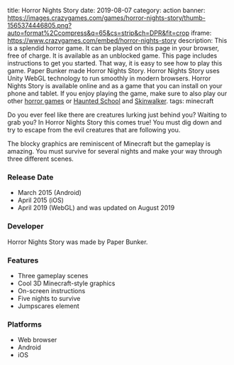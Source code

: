 title: Horror Nights Story
date: 2019-08-07
category: action
banner: https://images.crazygames.com/games/horror-nights-story/thumb-1565374446805.png?auto=format%2Ccompress&q=65&cs=strip&ch=DPR&fit=crop
iframe: https://www.crazygames.com/embed/horror-nights-story
description: This is a splendid horror game. It can be played on this page in your browser, free of charge. It is available as an unblocked game. This page includes instructions to get you started. That way, it is easy to see how to play this game. Paper Bunker made Horror Nights Story. Horror Nights Story uses Unity WebGL technology to run smoothly in modern browsers. Horror Nights Story is available online and as a game that you can install on your phone and tablet. If you enjoy playing the game, make sure to also play our other <a href='https://www.crazygames.com/t/horror' target='_blank'>horror games</a> or <a href='https://www.crazygames.com/game/haunted-school---horror-game' target='_blank'>Haunted School</a> and <a href='https://www.crazygames.com/game/skinwalker' target='_blank'>Skinwalker</a>.
tags: minecraft

<p>Do you ever feel like there are creatures lurking just behind you? Waiting to grab you? In Horror Nights Story this comes true! You must dig down and try to escape from the evil creatures that are following you.


<p>The blocky graphics are reminiscent of Minecraft but the gameplay is amazing. You must survive for several nights and make your way through three different scenes. </p>
<h3>Release Date</h3>
<ul>
    <li>March 2015 (Android)</li>
    <li>April 2015 (iOS)</li>
    <li>April 2019 (WebGL) and was updated on August 2019</li>
</ul>
<h3>Developer</h3>
<p>Horror Nights Story was made by Paper Bunker. </p>
<h3>Features</h3>
<ul>
    <li>Three gameplay scenes</li>
    <li>Cool 3D Minecraft-style graphics</li>
    <li>On-screen instructions</li>
    <li>Five nights to survive</li>
    <li>Jumpscares element</li>
</ul>
<h3>Platforms</h3>
<ul>
    <li>Web browser</li>
    <li>Android</li>
    <li>iOS</li>
</ul>
        